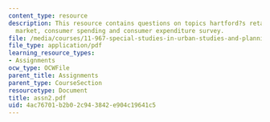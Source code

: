 ```yaml
---
content_type: resource
description: This resource contains questions on topics hartford?s retail area, retail
  market, consumer spending and consumer expenditure survey.
file: /media/courses/11-967-special-studies-in-urban-studies-and-planning-economic-development-planning-skills-january-iap-2007/4ac76701b2b02c943842e904c19641c5_assn2.pdf
file_type: application/pdf
learning_resource_types:
- Assignments
ocw_type: OCWFile
parent_title: Assignments
parent_type: CourseSection
resourcetype: Document
title: assn2.pdf
uid: 4ac76701-b2b0-2c94-3842-e904c19641c5
---
```

